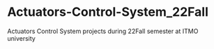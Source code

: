 # Actuators-Control-System_22Fall
Actuators Control System projects during 22Fall semester at ITMO university 
